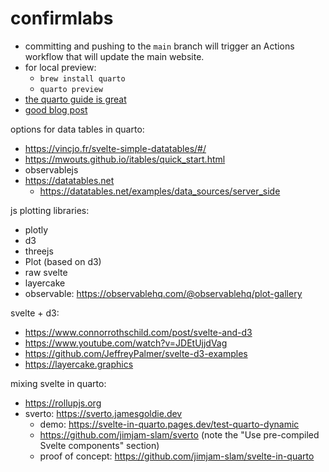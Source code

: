 # confirmlabs

- committing and pushing to the `main` branch will trigger an Actions workflow that will update the main website.
- for local preview: 
  - `brew install quarto` 
  - `quarto preview`
- [the quarto guide is great](https://quarto.org/docs/guide/)
- [good blog post](https://blog.djnavarro.net/posts/2022-04-20_porting-to-quarto/#fnref1)


options for data tables in quarto:
- https://vincjo.fr/svelte-simple-datatables/#/
- https://mwouts.github.io/itables/quick_start.html
- observablejs
- https://datatables.net
	- https://datatables.net/examples/data_sources/server_side

js plotting libraries:
- plotly
- d3
- threejs
- Plot (based on d3)
- raw svelte
- layercake
- observable: https://observablehq.com/@observablehq/plot-gallery

svelte + d3:
- https://www.connorrothschild.com/post/svelte-and-d3
- https://www.youtube.com/watch?v=JDEtUjjdVag
- https://github.com/JeffreyPalmer/svelte-d3-examples
- https://layercake.graphics

mixing svelte in quarto:
- https://rollupjs.org
- sverto: https://sverto.jamesgoldie.dev
	- demo: https://svelte-in-quarto.pages.dev/test-quarto-dynamic
	- https://github.com/jimjam-slam/sverto (note the "Use pre-compiled Svelte components" section)
	- proof of concept: https://github.com/jimjam-slam/svelte-in-quarto

